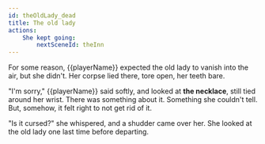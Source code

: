 ```yaml
---
id: theOldLady_dead
title: The old lady
actions:
    She kept going:
        nextSceneId: theInn
---
```


For some reason, {{playerName}} expected the old lady to vanish into the air, but she didn't. Her corpse lied there, tore open, her teeth bare.

"I'm sorry," {{playerName}} said softly, and looked at **the necklace**, still tied around her wrist. There was something about it. Something she couldn't tell. But, somehow, it felt right to not get rid of it.

"Is it cursed?" she whispered, and a shudder came over her. She looked at the old lady one last time before departing.
